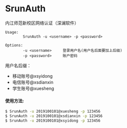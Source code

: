 # SrunAuth

内江师范新校区网络认证（深澜软件）

```
Usage:
        SrunAuth -u <username> -p <password>

Options:
        -u <username>     登录用户名(用户名后面要加上后缀)
        -p <password>     账户密码
```
用户名后缀： 
+ 移动账号@xsyidong  
+ 电信账号@xsdianxin  
+ 学生账号@xuesheng

#### 使用方法:

```bash
$ SrunAuth -u 2019100101@xuesheng -p 123456
$ SrunAuth -u 2019100101@xsdianxin -p 123456
$ SrunAuth -u 2019100101@xsyidong -p 123456
```

